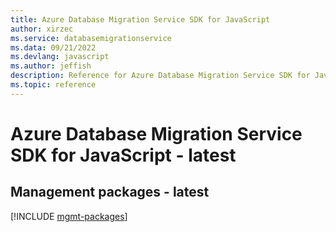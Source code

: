 ```yaml
---
title: Azure Database Migration Service SDK for JavaScript
author: xirzec
ms.service: databasemigrationservice
ms.data: 09/21/2022
ms.devlang: javascript
ms.author: jeffish
description: Reference for Azure Database Migration Service SDK for JavaScript
ms.topic: reference
---
```

# Azure Database Migration Service SDK for JavaScript - latest

## Management packages - latest
[!INCLUDE [mgmt-packages](database-migration-service-mgmt-index.md)]